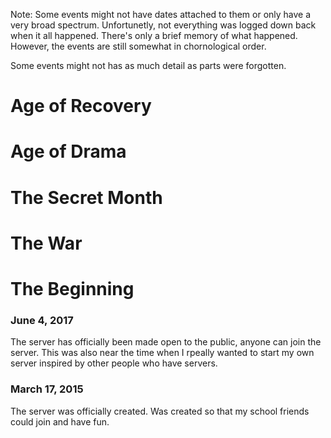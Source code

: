 Note: Some events might not have dates attached to them or only have a very broad spectrum. Unfortunetly, not everything was logged down back when it all happened. There's only a brief memory of what happened. However, the events are still somewhat in chornological order. 

Some events might not has as much detail as parts were forgotten. 


# Age of Recovery

# Age of Drama

# The Secret Month

# The War 

### 

# The Beginning

### June 4, 2017
The server has officially been made open to the public, anyone can join the server. This was also near the time when I rpeally wanted to start my own server inspired by other people who have servers. 

### March 17, 2015
The server was officially created. Was created so that my school friends could join and have fun.
